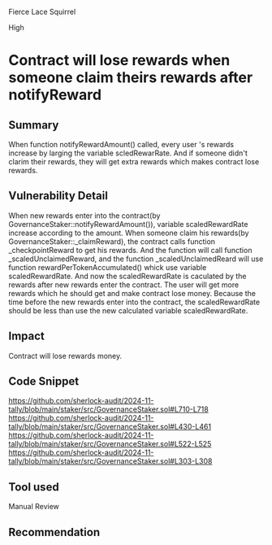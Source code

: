 Fierce Lace Squirrel

High

# Contract will lose rewards when someone claim theirs rewards after notifyReward

## Summary
When function notifyRewardAmount() called, every user 's rewards increase by larging the variable scledRewarRate. And if someone didn't clarim their rewards, they will get extra rewards which makes contract lose rewards.
## Vulnerability Detail
When new rewards enter into the contract(by GovernanceStaker::notifyRewardAmount()), variable scaledRewardRate increase according to the amount. When someone claim his rewards(by GovernanceStaker::_claimReward), the contract calls function _checkpointReward to get his rewards. And the function will call function _scaledUnclaimedReward, and the function _scaledUnclaimedReard will use function rewardPerTokenAccumulated() whick use variable scaledRewardRate. And now the scaledRewardRate is caculated by the rewards after new rewards enter the contract. The user will get more rewards which he should get and make contract lose money. Because the time before the new rewards enter into the contract, the scaledRewardRate should be less than use the new calculated variable scaledRewardRate.
## Impact
Contract will lose rewards money.
## Code Snippet
https://github.com/sherlock-audit/2024-11-tally/blob/main/staker/src/GovernanceStaker.sol#L710-L718
https://github.com/sherlock-audit/2024-11-tally/blob/main/staker/src/GovernanceStaker.sol#L430-L461
https://github.com/sherlock-audit/2024-11-tally/blob/main/staker/src/GovernanceStaker.sol#L522-L525
https://github.com/sherlock-audit/2024-11-tally/blob/main/staker/src/GovernanceStaker.sol#L303-L308
## Tool used

Manual Review

## Recommendation